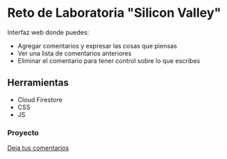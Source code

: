 # Reto de Laboratoria "Silicon Valley"

Interfaz web donde puedes:
- Agregar comentarios y expresar las cosas que piensas
- Ver una lista de comentarios anteriores
- Eliminar el comentario para tener control sobre lo que escribes

## Herramientas

- Cloud Firestore
- CSS
- JS 

### Proyecto

[Deja tus comentarios](https://natichan.github.io/comments/)